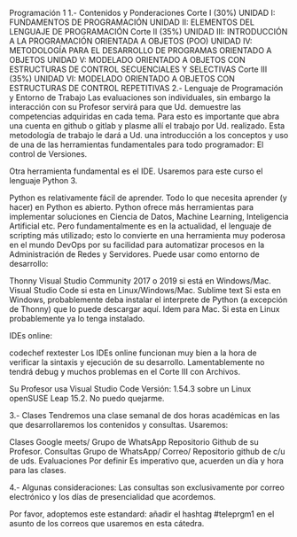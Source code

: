 Programación 1
1.- Contenidos y Ponderaciones 
Corte I (30%)
UNIDAD I: FUNDAMENTOS DE PROGRAMACIÓN
UNIDAD II: ELEMENTOS DEL LENGUAJE DE PROGRAMACIÓN
Corte II (35%)
UNIDAD III: INTRODUCCIÓN A LA PROGRAMACIÓN ORIENTADA A OBJETOS (POO)
UNIDAD IV: METODOLOGÍA PARA EL DESARROLLO DE PROGRAMAS ORIENTADO A OBJETOS
UNIDAD V: MODELADO ORIENTADO A OBJETOS CON ESTRUCTURAS DE CONTROL SECUENCIALES Y SELECTIVAS
Corte III (35%)
UNIDAD VI: MODELADO ORIENTADO A OBJETOS CON ESTRUCTURAS DE CONTROL REPETITIVAS
2.- Lenguaje de Programación y Entorno de Trabajo
Las evaluaciones son individuales, sin embargo la interacción con su Profesor servirá para que Ud. demuestre las competencias adquiridas en cada tema. Para esto es importante que abra una cuenta en github o gitlab y plasme allí el trabajo por Ud. realizado. Esta metodología de trabajo le dará a Ud. una introducción a los conceptos y uso de una de las herramientas fundamentales para todo programador: El control de Versiones.

Otra herramienta fundamental es el IDE. Usaremos para este curso el lenguaje Python 3.

Python es relativamente fácil de aprender.
Todo lo que necesita aprender (y hacer) en Python es abierto.
Python ofrece más herramientas para implementar soluciones en Ciencia de Datos, Machine Learning, Inteligencia Artificial etc. Pero fundamentalmente es en la actualidad, el lenguaje de scripting más utilizado; esto lo convierte en una herramienta muy poderosa en el mundo DevOps por su facilidad para automatizar procesos en la Administración de Redes y Servidores.
Puede usar como entorno de desarrollo:

Thonny
Visual Studio Community 2017 o 2019 si está en Windows/Mac.
Visual Studio Code si esta en Linux/Windows/Mac.
Sublime text
Si esta en Windows, probablemente deba instalar el interprete de Python (a excepción de Thonny) que lo puede descargar aquí. Idem para Mac. Si esta en Linux probablemente ya lo tenga instalado.

IDEs online:

codechef
rextester
Los IDEs online funcionan muy bien a la hora de verificar la sintaxis y ejecución de su desarrollo. Lamentablemente no tendrá debug y muchos problemas en el Corte III con Archivos.

Su Profesor usa Visual Studio Code Versión: 1.54.3 sobre un Linux openSUSE Leap 15.2. No puedo quejarme.

3.- Clases
Tendremos una clase semanal de dos horas académicas en las que desarrollaremos los contenidos y consultas. Usaremos:

Clases	Google meets/ Grupo de WhatsApp Repositorio Github de su Profesor.
Consultas	Grupo de WhatsApp/ Correo/ Repositorio github de c/u de uds.
Evaluaciones	Por definir
Es imperativo que, acuerden un día y hora para las clases.

4.- Algunas consideraciones:
Las consultas son exclusivamente por correo electrónico y los días de presencialidad que acordemos.

Por favor, adoptemos este estandard: añadir el hashtag #teleprgm1 en el asunto de los correos que usaremos en esta cátedra.
